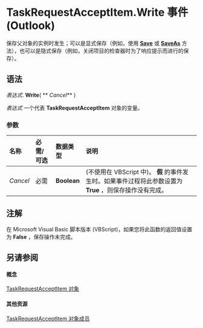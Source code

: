 
# TaskRequestAcceptItem.Write 事件 (Outlook)

保存父对象的实例时发生；可以是显式保存（例如，使用  **[Save](e5276106-8af8-74a7-08d7-e458c45f6a26.md)** 或 **[SaveAs](8aca7d40-87d9-5891-9a9e-ed995053ceb3.md)** 方法），也可以是隐式保存（例如，关闭项目的检查器时为了响应提示而进行的保存）。


## 语法

 _表达式_. **Write**( ** _Cancel_** )

 _表达式_ 一个代表 **TaskRequestAcceptItem** 对象的变量。


### 参数



|**名称**|**必需/可选**|**数据类型**|**说明**|
|:-----|:-----|:-----|:-----|
| _Cancel_|必需|**Boolean**|(不使用在 VBScript 中)。 **假** 的事件发生时。如果事件过程将此参数设置为 **True** ，则保存操作没有完成。|

## 注解

在 Microsoft Visual Basic 脚本版本 (VBScript)，如果您将此函数的返回值设置为 **False** ，保存操作未完成。


## 另请参阅


#### 概念


[TaskRequestAcceptItem 对象](a2905f72-0a67-b07d-7f85-84fe4de17c25.md)
#### 其他资源


[TaskRequestAcceptItem 对象成员](fe91c4cc-f505-11d8-0d0a-84fc4d355651.md)